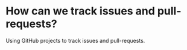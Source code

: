 # How can we track issues and pull-requests?
Using GitHub projects to track issues and pull-requests.

</br>